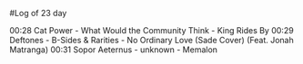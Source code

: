 #Log of 23 day

00:28 Cat Power - What Would the Community Think - King Rides By
00:29 Deftones - B-Sides & Rarities - No Ordinary Love (Sade Cover) (Feat. Jonah Matranga)
00:31 Sopor Aeternus - unknown - Memalon

